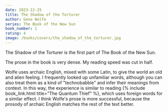 ```yaml
---
date: 2023-12-25
title: The Shadow of the Torturer
author: Gene Wolfe
series: The Book of the New Sun
book_number: 1
rating: 4
image: /books/covers/the_shadow_of_the_torturer.jpg
---
```


<span class="book-title">The Shadow of the Torturer</span> is the first part
of The Book of the New Sun.

The prose in the book is very dense. My reading speed was cut in half.

Wolfe uses archaic English, mixed with some Latin, to give the world an old
and alien feeling. I frequently looked up unfamiliar words, although you can
also treat them as a kind of "technobabble" and infer their meanings from
context. In this way, the experience is similar to reading {% include
book_link.html title="The Quantum Thief" %}, which uses foreign words for a
similar effect. I think Wolfe's prose is more successful, because the prosody
of archaic English matches the rest of the text better.
